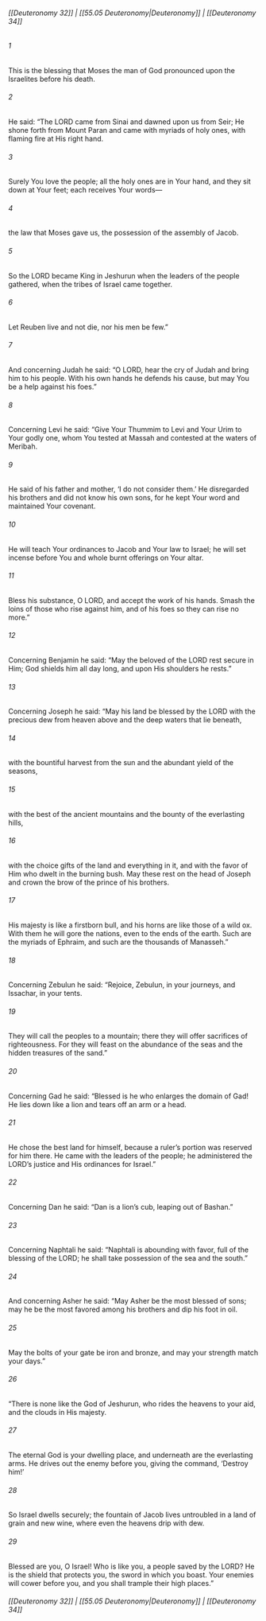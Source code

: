
###### [[Deuteronomy 32]] | [[55.05 Deuteronomy|Deuteronomy]] | [[Deuteronomy 34]]

###### 1
This is the blessing that Moses the man of God pronounced upon the Israelites before his death.
###### 2
He said: “The LORD came from Sinai and dawned upon us from Seir; He shone forth from Mount Paran and came with myriads of holy ones, with flaming fire at His right hand.
###### 3
Surely You love the people; all the holy ones are in Your hand, and they sit down at Your feet; each receives Your words—
###### 4
the law that Moses gave us, the possession of the assembly of Jacob.
###### 5
So the LORD became King in Jeshurun when the leaders of the people gathered, when the tribes of Israel came together.
###### 6
Let Reuben live and not die, nor his men be few.”
###### 7
And concerning Judah he said: “O LORD, hear the cry of Judah and bring him to his people. With his own hands he defends his cause, but may You be a help against his foes.”
###### 8
Concerning Levi he said: “Give Your Thummim to Levi and Your Urim to Your godly one, whom You tested at Massah and contested at the waters of Meribah.
###### 9
He said of his father and mother, ‘I do not consider them.’ He disregarded his brothers and did not know his own sons, for he kept Your word and maintained Your covenant.
###### 10
He will teach Your ordinances to Jacob and Your law to Israel; he will set incense before You and whole burnt offerings on Your altar.
###### 11
Bless his substance, O LORD, and accept the work of his hands. Smash the loins of those who rise against him, and of his foes so they can rise no more.”
###### 12
Concerning Benjamin he said: “May the beloved of the LORD rest secure in Him; God shields him all day long, and upon His shoulders he rests.”
###### 13
Concerning Joseph he said: “May his land be blessed by the LORD with the precious dew from heaven above and the deep waters that lie beneath,
###### 14
with the bountiful harvest from the sun and the abundant yield of the seasons,
###### 15
with the best of the ancient mountains and the bounty of the everlasting hills,
###### 16
with the choice gifts of the land and everything in it, and with the favor of Him who dwelt in the burning bush. May these rest on the head of Joseph and crown the brow of the prince of his brothers.
###### 17
His majesty is like a firstborn bull, and his horns are like those of a wild ox. With them he will gore the nations, even to the ends of the earth. Such are the myriads of Ephraim, and such are the thousands of Manasseh.”
###### 18
Concerning Zebulun he said: “Rejoice, Zebulun, in your journeys, and Issachar, in your tents.
###### 19
They will call the peoples to a mountain; there they will offer sacrifices of righteousness. For they will feast on the abundance of the seas and the hidden treasures of the sand.”
###### 20
Concerning Gad he said: “Blessed is he who enlarges the domain of Gad! He lies down like a lion and tears off an arm or a head.
###### 21
He chose the best land for himself, because a ruler’s portion was reserved for him there. He came with the leaders of the people; he administered the LORD’s justice and His ordinances for Israel.”
###### 22
Concerning Dan he said: “Dan is a lion’s cub, leaping out of Bashan.”
###### 23
Concerning Naphtali he said: “Naphtali is abounding with favor, full of the blessing of the LORD; he shall take possession of the sea and the south.”
###### 24
And concerning Asher he said: “May Asher be the most blessed of sons; may he be the most favored among his brothers and dip his foot in oil.
###### 25
May the bolts of your gate be iron and bronze, and may your strength match your days.”
###### 26
“There is none like the God of Jeshurun, who rides the heavens to your aid, and the clouds in His majesty.
###### 27
The eternal God is your dwelling place, and underneath are the everlasting arms. He drives out the enemy before you, giving the command, ‘Destroy him!’
###### 28
So Israel dwells securely; the fountain of Jacob lives untroubled in a land of grain and new wine, where even the heavens drip with dew.
###### 29
Blessed are you, O Israel! Who is like you, a people saved by the LORD? He is the shield that protects you, the sword in which you boast. Your enemies will cower before you, and you shall trample their high places.”

###### [[Deuteronomy 32]] | [[55.05 Deuteronomy|Deuteronomy]] | [[Deuteronomy 34]]
